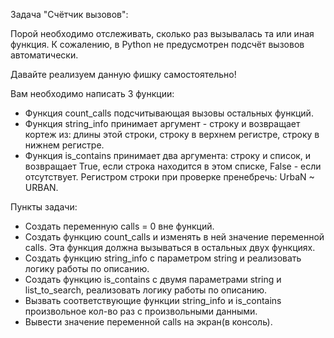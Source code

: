Задача "Счётчик вызовов":

Порой необходимо отслеживать, сколько раз вызывалась та или иная функция. К сожалению, в Python не предусмотрен подсчёт вызовов автоматически.

Давайте реализуем данную фишку самостоятельно!



Вам необходимо написать 3 функции:

- Функция count_calls подсчитывающая вызовы остальных функций.
- Функция string_info принимает аргумент - строку и возвращает кортеж из: длины этой строки, строку в верхнем регистре, строку в нижнем регистре.
- Функция is_contains принимает два аргумента: строку и список, и возвращает True, если строка находится в этом списке, False - если отсутствует. Регистром строки при проверке пренебречь: UrbaN ~ URBAN.

 Пункты задачи:
- Создать переменную calls = 0 вне функций.
- Создать функцию count_calls и изменять в ней значение переменной calls. Эта функция должна вызываться в остальных двух функциях.
- Создать функцию string_info с параметром string и реализовать логику работы по описанию.
- Создать функцию is_contains с двумя параметрами string и list_to_search, реализовать логику работы по описанию.
- Вызвать соответствующие функции string_info и is_contains произвольное кол-во раз с произвольными данными.
- Вывести значение переменной calls на экран(в консоль).
